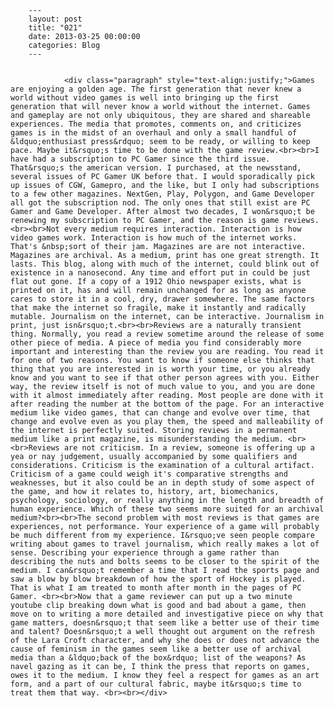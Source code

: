 
        ---
        layout: post
        title: "021"
        date: 2013-03-25 00:00:00 
        categories: Blog
        ---

        
				<div class="paragraph" style="text-align:justify;">Games are enjoying a golden age. The first generation that never knew a world without video games is well into bringing up the first generation that will never know a world without the internet. Games and gameplay are not only ubiquitous, they are shared and shareable experiences. The media that promotes, comments on, and criticizes games is in the midst of an overhaul and only a small handful of &ldquo;enthusiast press&rdquo; seem to be ready, or willing to keep pace. Maybe it&rsquo;s time to be done with the game review.<br><br>I have had a subscription to PC Gamer since the third issue. That&rsquo;s the american version. I purchased, at the newsstand, several issues of PC Gamer UK before that. I would sporadically pick up issues of CGW, Gamepro, and the like, but I only had subscriptions to a few other magazines. NextGen, Play, Polygon, and Game Developer all got the subscription nod. The only ones that still exist are PC Gamer and Game Developer. After almost two decades, I won&rsquo;t be renewing my subscription to PC Gamer, and the reason is game reviews.<br><br>Not every medium requires interaction. Interaction is how video games work. Interaction is how much of the internet works. That's &nbsp;sort of their jam. Magazines are are not interactive. Magazines are archival. As a medium, print has one great strength. It lasts. This blog, along with much of the internet, could blink out of existence in a nanosecond. Any time and effort put in could be just flat out gone. If a copy of a 1912 Ohio newspaper exists, what is printed on it, has and will remain unchanged for as long as anyone cares to store it in a cool, dry, drawer somewhere. The same factors that make the internet so fragile, make it instantly and radically mutable. Journalism on the internet, can be interactive. Journalism in print, just isn&rsquo;t.<br><br>Reviews are a naturally transient thing. Normally, you read a review sometime around the release of some other piece of media. A piece of media you find considerably more important and interesting than the review you are reading. You read it for one of two reasons. You want to know if someone else thinks that thing that you are interested in is worth your time, or you already know and you want to see if that other person agrees with you. Either way, the review itself is not of much value to you, and you are done with it almost immediately after reading. Most people are done with it after reading the number at the bottom of the page. For an interactive medium like video games, that can change and evolve over time, that change and evolve even as you play them, the speed and malleability of the internet is perfectly suited. Storing reviews in a permanent medium like a print magazine, is misunderstanding the medium. <br><br>Reviews are not criticism. In a review, someone is offering up a yea or nay judgement, usually accompanied by some qualifiers and considerations. Criticism is the examination of a cultural artifact. Criticism of a game could weigh it's comparative strengths and weaknesses, but it also could be an in depth study of some aspect of the game, and how it relates to, history, art, biomechanics, psychology, sociology, or really anything in the length and breadth of human experience. Which of these two seems more suited for an archival medium?<br><br>The second problem with most reviews is that games are experiences, not performance. Your experience of a game will probably be much different from my experience. I&rsquo;ve seen people compare writing about games to travel journalism, which really makes a lot of sense. Describing your experience through a game rather than describing the nuts and bolts seems to be closer to the spirit of the medium. I can&rsquo;t remember a time that I read the sports page and saw a blow by blow breakdown of how the sport of Hockey is played. That is what I am treated to month after month in the pages of PC Gamer. <br><br>Now that a game reviewer can put up a two minute youtube clip breaking down what is good and bad about a game, then move on to writing a more detailed and investigative piece on why that game matters, doesn&rsquo;t that seem like a better use of their time and talent? Doesn&rsquo;t a well thought out argument on the refresh of the Lara Croft character, and why she does or does not advance the cause of feminism in the games seem like a better use of archival media than a &ldquo;back of the box&rdquo; list of the weapons? As navel gazing as it can be, I think the press that reports on games, owes it to the medium. I know they feel a respect for games as an art form, and a part of our cultural fabric, maybe it&rsquo;s time to treat them that way. <br><br></div>

		
        